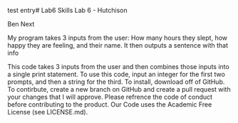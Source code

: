 test entry# Lab6
Skills Lab 6 - Hutchison

Ben
Next

My program takes 3 inputs from the user: How many hours they slept, how happy they are feeling, and their name. It then outputs a sentence with that info

This code takes 3 inputs from the user and then combines those inputs into a single print statement. To use this code, input an integer for the first two prompts, and then a string for the third. To install, download off of GitHub. To contirbute, create a new branch on GitHub and create a pull request with your changes that I will approve. Please refrence the code of conduct before contributing to the product. Our Code uses the Academic Free License (see LICENSE.md). 